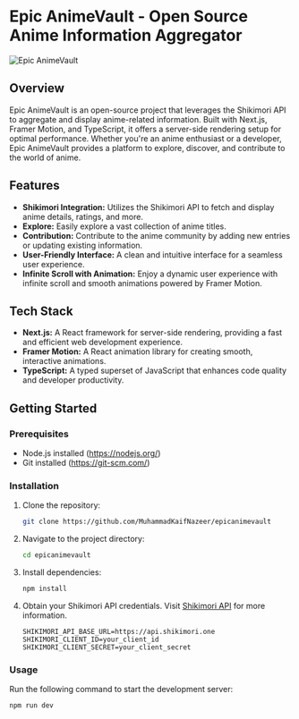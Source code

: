 # Epic AnimeVault - Open Source Anime Information Aggregator

![Epic AnimeVault](public/ScreenShots/epic_animevault.png)

## Overview

Epic AnimeVault is an open-source project that leverages the Shikimori API to aggregate and display anime-related information. Built with Next.js, Framer Motion, and TypeScript, it offers a server-side rendering setup for optimal performance. Whether you're an anime enthusiast or a developer, Epic AnimeVault provides a platform to explore, discover, and contribute to the world of anime.

## Features

- **Shikimori Integration:** Utilizes the Shikimori API to fetch and display anime details, ratings, and more.
- **Explore:** Easily explore a vast collection of anime titles.
- **Contribution:** Contribute to the anime community by adding new entries or updating existing information.
- **User-Friendly Interface:** A clean and intuitive interface for a seamless user experience.
- **Infinite Scroll with Animation:** Enjoy a dynamic user experience with infinite scroll and smooth animations powered by Framer Motion.

## Tech Stack

- **Next.js:** A React framework for server-side rendering, providing a fast and efficient web development experience.
- **Framer Motion:** A React animation library for creating smooth, interactive animations.
- **TypeScript:** A typed superset of JavaScript that enhances code quality and developer productivity.

## Getting Started

### Prerequisites

- Node.js installed (https://nodejs.org/)
- Git installed (https://git-scm.com/)

### Installation

1. Clone the repository:

    ```bash
    git clone https://github.com/MuhammadKaifNazeer/epicanimevault
    ```

2. Navigate to the project directory:

    ```bash
    cd epicanimevault
    ```

3. Install dependencies:

    ```bash
    npm install
    ```

4. Obtain your Shikimori API credentials. Visit [Shikimori API](https://shikimori.one/api) for more information.

    ```env
    SHIKIMORI_API_BASE_URL=https://api.shikimori.one
    SHIKIMORI_CLIENT_ID=your_client_id
    SHIKIMORI_CLIENT_SECRET=your_client_secret
    ```

### Usage

Run the following command to start the development server:

```bash
npm run dev

